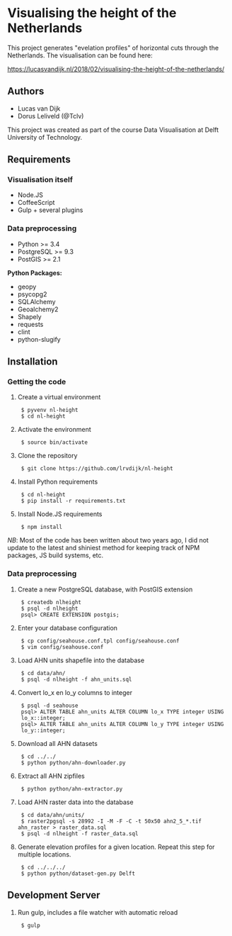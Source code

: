 Visualising the height of the Netherlands
=========================================

This project generates "evelation profiles" of horizontal cuts through the 
Netherlands. The visualisation can be found here:

https://lucasvandijk.nl/2018/02/visualising-the-height-of-the-netherlands/

Authors
-------

* Lucas van Dijk
* Dorus Leliveld (@Tclv)

This project was created as part of the course Data Visualisation at Delft 
University of Technology.

Requirements
-------------

### Visualisation itself

* Node.JS
* CoffeeScript
* Gulp + several plugins

### Data preprocessing

* Python >= 3.4
* PostgreSQL >= 9.3
* PostGIS >= 2.1

**Python Packages:**

* geopy
* psycopg2
* SQLAlchemy
* Geoalchemy2
* Shapely
* requests
* clint
* python-slugify


Installation
------------

### Getting the code

1. Create a virtual environment

        $ pyvenv nl-height
        $ cd nl-height

2. Activate the environment

        $ source bin/activate

3. Clone the repository

        $ git clone https://github.com/lrvdijk/nl-height

4. Install Python requirements

        $ cd nl-height
        $ pip install -r requirements.txt

5. Install Node.JS requirements

        $ npm install

*NB*: Most of the code has been written about two years ago, I did not update 
to the latest and shiniest method for keeping track of NPM packages, JS build 
systems, etc.

### Data preprocessing

1. Create a new PostgreSQL database, with PostGIS extension

        $ createdb nlheight
        $ psql -d nlheight
        psql> CREATE EXTENSION postgis;

2. Enter your database configuration

        $ cp config/seahouse.conf.tpl config/seahouse.conf
        $ vim config/seahouse.conf

2. Load AHN units shapefile into the database

        $ cd data/ahn/
        $ psql -d nlheight -f ahn_units.sql

3. Convert lo_x en lo_y columns to integer

        $ psql -d seahouse
        psql> ALTER TABLE ahn_units ALTER COLUMN lo_x TYPE integer USING
        lo_x::integer;
        psql> ALTER TABLE ahn_units ALTER COLUMN lo_y TYPE integer USING
        lo_y::integer;

4. Download all AHN datasets

        $ cd ../../
        $ python python/ahn-downloader.py

5. Extract all AHN zipfiles

        $ python python/ahn-extractor.py

6. Load AHN raster data into the database

        $ cd data/ahn/units/
        $ raster2pgsql -s 28992 -I -M -F -C -t 50x50 ahn2_5_*.tif ahn_raster > raster_data.sql
        $ psql -d nlheight -f raster_data.sql

7. Generate elevation profiles for a given location. Repeat this step for 
   multiple locations.

        $ cd ../../../
        $ python python/dataset-gen.py Delft


Development Server
------------------

1. Run gulp, includes a file watcher with automatic reload

        $ gulp
